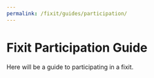 ```yaml
---
permalink: /fixit/guides/participation/
---
```


# Fixit Participation Guide

Here will be a guide to participating in a fixit.
